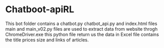# Chatboot-apiRL
This bot folder contains a 
chatbot.py
chatbot_api.py 
and index.html files
main and main_v02.py files are used to extract data from website throgh ChromeDriver.exe this python file return us the data in Excel file contains the title prices size and links of articles.
